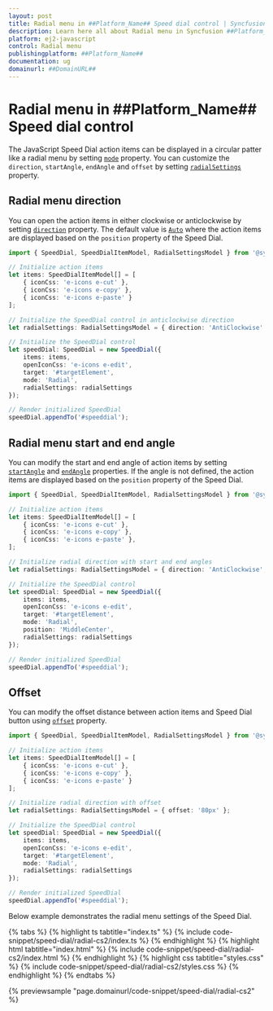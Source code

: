 ```yaml
---
layout: post
title: Radial menu in ##Platform_Name## Speed dial control | Syncfusion
description: Learn here all about Radial menu in Syncfusion ##Platform_Name## Speed dial control of Syncfusion Essential JS 2 and more.
platform: ej2-javascript
control: Radial menu 
publishingplatform: ##Platform_Name##
documentation: ug
domainurl: ##DomainURL##
---
```


# Radial menu in ##Platform_Name## Speed dial control

The JavaScript Speed Dial action items can be displayed in a circular patter like a radial menu by setting [`mode`](../api/speed-dial/#mode) property. You can customize the `direction`, `startAngle`, `endAngle` and `offset` by setting [`radialSettings`](../api/speed-dial#radialsettings) property.

## Radial menu direction

You can open the action items in either clockwise or anticlockwise by setting [`direction`](../api/speed-dial/radialSettingsModel/#direction) property. The default value is [`Auto`](../api/speed-dial/radialDirection/) where the action items are displayed based on the `position` property of the Speed Dial.

```ts
import { SpeedDial, SpeedDialItemModel, RadialSettingsModel } from '@syncfusion/ej2-buttons';

// Initialize action items
let items: SpeedDialItemModel[] = [
    { iconCss: 'e-icons e-cut' },
    { iconCss: 'e-icons e-copy' },
    { iconCss: 'e-icons e-paste' }
];

// Initialize the SpeedDial control in anticlockwise direction
let radialSettings: RadialSettingsModel = { direction: 'AntiClockwise' };

// Initialize the SpeedDial control
let speedDial: SpeedDial = new SpeedDial({
    items: items,
    openIconCss: 'e-icons e-edit',
    target: '#targetElement',
    mode: 'Radial',
    radialSettings: radialSettings
});

// Render initialized SpeedDial
speedDial.appendTo('#speeddial');
```

## Radial menu start and end angle

You can modify the start and end angle of action items by setting [`startAngle`](../api/speed-dial/radialSettingsModel/#startangle) and [`endAngle`](../api/speed-dial/radialSettingsModel/#endangle) properties. If the angle is not defined, the action items are displayed based on the `position` property of the Speed Dial.

```ts
import { SpeedDial, SpeedDialItemModel, RadialSettingsModel } from '@syncfusion/ej2-buttons';

// Initialize action items
let items: SpeedDialItemModel[] = [
    { iconCss: 'e-icons e-cut' },
    { iconCss: 'e-icons e-copy' },
    { iconCss: 'e-icons e-paste' },
];

// Initialize radial direction with start and end angles
let radialSettings: RadialSettingsModel = { direction: 'AntiClockwise', startAngle: 180, endAngle: 360 };

// Initialize the SpeedDial control
let speedDial: SpeedDial = new SpeedDial({
    items: items,
    openIconCss: 'e-icons e-edit',
    target: '#targetElement',
    mode: 'Radial',
    position: 'MiddleCenter',
    radialSettings: radialSettings
});

// Render initialized SpeedDial
speedDial.appendTo('#speeddial');
```

## Offset

You can modify the offset distance between action items and Speed Dial button using [`offset`](../api/speed-dial/radialSettingsModel/#offset) property.

```ts
import { SpeedDial, SpeedDialItemModel, RadialSettingsModel } from '@syncfusion/ej2-buttons';

// Initialize action items
let items: SpeedDialItemModel[] = [
    { iconCss: 'e-icons e-cut' },
    { iconCss: 'e-icons e-copy' },
    { iconCss: 'e-icons e-paste' }
];

// Initialize radial direction with offset
let radialSettings: RadialSettingsModel = { offset: '80px' };

// Initialize the SpeedDial control
let speedDial: SpeedDial = new SpeedDial({
    items: items,
    openIconCss: 'e-icons e-edit',
    target: '#targetElement',
    mode: 'Radial',
    radialSettings: radialSettings
});

// Render initialized SpeedDial
speedDial.appendTo('#speeddial');
```

Below example demonstrates the radial menu settings of the Speed Dial.

{% tabs %}
{% highlight ts tabtitle="index.ts" %}
{% include code-snippet/speed-dial/radial-cs2/index.ts %}
{% endhighlight %}
{% highlight html tabtitle="index.html" %}
{% include code-snippet/speed-dial/radial-cs2/index.html %}
{% endhighlight %}
{% highlight css tabtitle="styles.css" %}
{% include code-snippet/speed-dial/radial-cs2/styles.css %}
{% endhighlight %}
{% endtabs %}
          
{% previewsample "page.domainurl/code-snippet/speed-dial/radial-cs2" %}